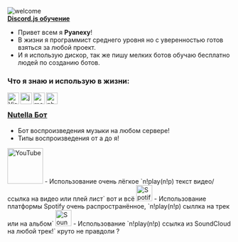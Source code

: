 ![welcome](https://i.imgur.com/6XHBC84.png) <br/>
**[Discord.js обучение](https://discord.gg/Xy5FnS5rNd)**


- Привет всем я **Pyanexy**!
- В жизни я программист среднего уровня но с уверенностью готов взяться за любой проект.
- И я использую дискор, так же пишу мелких ботов обучаю бесплатно людей по созданию ботов. <br />

### Что я знаю и использую в жизни:

<img align="left" alt="Visual Studio Code" width="26px" src="https://i.imgur.com/LwSdAlE.png" />
<img align="left" alt="js" width="26px" src="https://i.imgur.com/3u1wzwE.png" />
<img align="left" alt="mongodb" width="26px" src="https://imgur.com/xN5cFRr.png" /> 
<img align="left" alt="photoshop" width="26px" src="https://i.imgur.com/OC1RcS5.jpg" /> <br />

### **[Nutella Бот](https://discord.com/api/oauth2/authorize?client_id=938822820807467079&permissions=17216858176&scope=bot)**
- Бот воспроизведения музыки на любом сервере!
- Типы воспроизведения от а до я!
<img aling="left" alt="YouTube" width="80px" src="https://www.freepnglogos.com/uploads/youtube-logo-hd-8.png" /> 
- Использование очень лёгкое `n!play(n!p) текст видео/ссылка на видео или плей лист` вот и всё
<img aling="left" alt="Spotify" width="36px" src="https://www.freepnglogos.com/uploads/spotify-logo-png/spotify-icon-logo-transparent-vector-1.png" />
- Использование платформы Spotify очень распространённое, `n!play(n!p) сыллка на трек или на альбом`
<img aling="left" alt="SoundCloud" width="36px" src="https://www.freepnglogos.com/uploads/soundcloud-logo-png/soundcloud-logo-soundcloud-icon-logo-png-transparent-svg-vector-bie-supply-13.png" /> 
- Использование `n!play(n!p) ссылка из SoundCloud на любой трек!` круто не правдоли ?<br />
